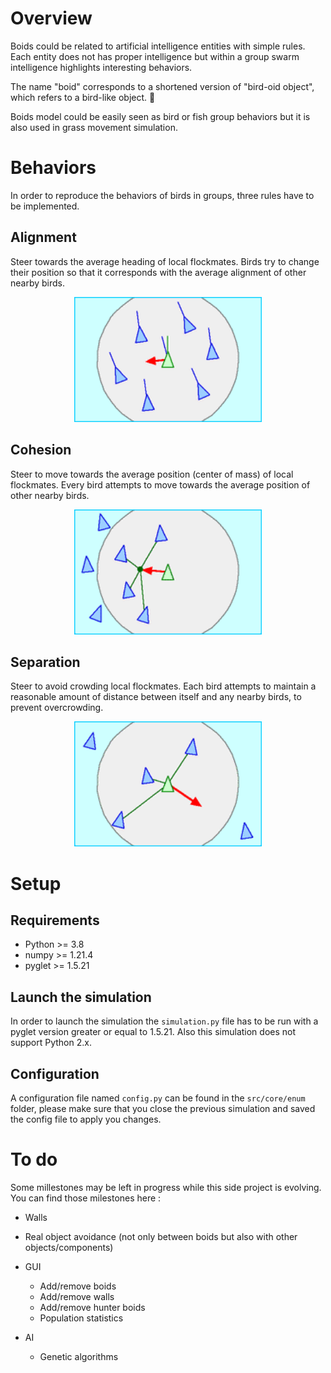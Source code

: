 # Overview
Boids could be related to artificial intelligence entities with simple rules. Each entity does not has proper intelligence but within a group swarm intelligence highlights interesting behaviors.

The name "boid" corresponds to a shortened version of "bird-oid object", which refers to a bird-like object. 🐣

Boids model could be easily seen as bird or fish group behaviors but it is also used in grass movement simulation.

# Behaviors
In order to reproduce the behaviors of birds in groups, three rules have to be implemented.

## Alignment
Steer towards the average heading of local flockmates.
Birds try to change their position so that it corresponds with the average alignment of other nearby birds.

<p align="center">
  <img width="300" height="200" src="img/Rule_alignment.gif">
</p>

## Cohesion
Steer to move towards the average position (center of mass) of local flockmates.
Every bird attempts to move towards the average position of other nearby birds.

<p align="center">
  <img width="300" height="200" src="img/Rule_cohesion.gif">
</p>

## Separation
Steer to avoid crowding local flockmates.
Each bird attempts to maintain a reasonable amount of distance between itself and any nearby birds, to prevent overcrowding.

<p align="center">
  <img width="300" height="200" src="img/Rule_separation.gif">
</p>

# Setup

## Requirements
- Python >= 3.8
- numpy >= 1.21.4
- pyglet >= 1.5.21

## Launch the simulation
In order to launch the simulation the `simulation.py` file has to be run with a pyglet version greater or equal to 1.5.21. Also this simulation does not support Python 2.x.

## Configuration
A configuration file named `config.py` can be found in the `src/core/enum` folder, please make sure that you close the previous simulation and saved the config file to apply you changes.

# To do
Some millestones may be left in progress while this side project is evolving. You can find those milestones here :
- Walls
- Real object avoidance (not only between boids but also with other objects/components)
- GUI
    + Add/remove boids
    + Add/remove walls
    + Add/remove hunter boids
    + Population statistics

- AI
    + Genetic algorithms

